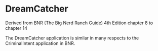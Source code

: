# DreamCatcher
Derived from BNR (The Big Nerd Ranch Guide) 4th Edition chapter 8 to chapter 14

The DreamCatcher application is similar in many respects to the CriminalIntent application in BNR. 
